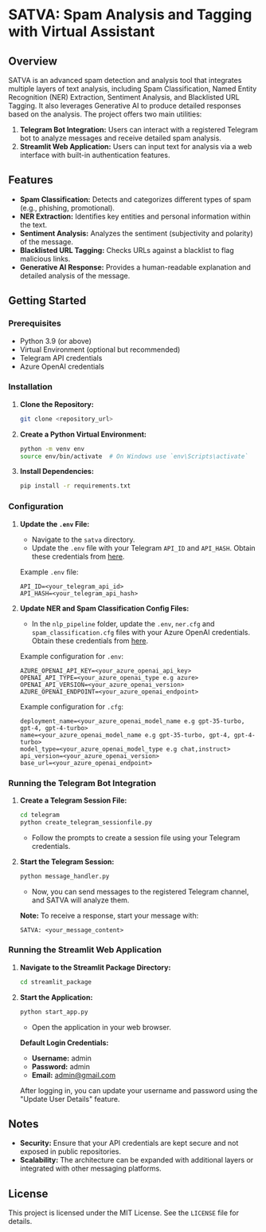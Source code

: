 # SATVA: Spam Analysis and Tagging with Virtual Assistant

## Overview

SATVA is an advanced spam detection and analysis tool that integrates multiple layers of text analysis, including Spam Classification, Named Entity Recognition (NER) Extraction, Sentiment Analysis, and Blacklisted URL Tagging. It also leverages Generative AI to produce detailed responses based on the analysis. The project offers two main utilities:

1. **Telegram Bot Integration:** Users can interact with a registered Telegram bot to analyze messages and receive detailed spam analysis.
2. **Streamlit Web Application:** Users can input text for analysis via a web interface with built-in authentication features.

## Features

- **Spam Classification:** Detects and categorizes different types of spam (e.g., phishing, promotional).
- **NER Extraction:** Identifies key entities and personal information within the text.
- **Sentiment Analysis:** Analyzes the sentiment (subjectivity and polarity) of the message.
- **Blacklisted URL Tagging:** Checks URLs against a blacklist to flag malicious links.
- **Generative AI Response:** Provides a human-readable explanation and detailed analysis of the message.

## Getting Started

### Prerequisites

- Python 3.9 (or above)
- Virtual Environment (optional but recommended)
- Telegram API credentials
- Azure OpenAI credentials

### Installation

1. **Clone the Repository:**
    ```bash
    git clone <repository_url>
    ```
2. **Create a Python Virtual Environment:**
    ```bash
    python -m venv env
    source env/bin/activate  # On Windows use `env\Scripts\activate`
    ```
3. **Install Dependencies:**
    ```bash
    pip install -r requirements.txt
    ```

### Configuration

1. **Update the `.env` File:**
   - Navigate to the `satva` directory.
   - Update the `.env` file with your Telegram `API_ID` and `API_HASH`. Obtain these credentials from [here](https://core.telegram.org/api/obtaining_api_id).

   Example `.env` file:
    ```env
    API_ID=<your_telegram_api_id>
    API_HASH=<your_telegram_api_hash>
    ```

2. **Update NER and Spam Classification Config Files:**
   - In the `nlp_pipeline` folder, update the `.env`, `ner.cfg` and `spam_classification.cfg` files with your Azure OpenAI credentials. Obtain these credentials from [here](https://learn.microsoft.com/en-us/azure/ai-services/openai/how-to/create-resource?pivots=web-portal).

   Example configuration for `.env`:
    ```env
    AZURE_OPENAI_API_KEY=<your_azure_openai_api_key>
    OPENAI_API_TYPE=<your_azure_openai_type e.g azure>
    OPENAI_API_VERSION=<your_azure_openai_version>
    AZURE_OPENAI_ENDPOINT=<your_azure_openai_endpoint>
    
    ```

   Example configuration for `.cfg`:
    ```env
    deployment_name=<your_azure_openai_model_name e.g gpt-35-turbo, gpt-4, gpt-4-turbo>
    name=<your_azure_openai_model_name e.g gpt-35-turbo, gpt-4, gpt-4-turbo>
    model_type=<your_azure_openai_model_type e.g chat,instruct>
    api_version=<your_azure_openai_version>
    base_url=<your_azure_openai_endpoint>
    
    ```

### Running the Telegram Bot Integration

1. **Create a Telegram Session File:**
    ```bash
    cd telegram
    python create_telegram_sessionfile.py
    ```
    - Follow the prompts to create a session file using your Telegram credentials.

2. **Start the Telegram Session:**
    ```bash
    python message_handler.py
    ```
    - Now, you can send messages to the registered Telegram channel, and SATVA will analyze them.

    **Note:** To receive a response, start your message with:
    ```
    SATVA: <your_message_content>
    ```

### Running the Streamlit Web Application

1. **Navigate to the Streamlit Package Directory:**
    ```bash
    cd streamlit_package
    ```

2. **Start the Application:**
    ```bash
    python start_app.py
    ```
    - Open the application in your web browser.

    **Default Login Credentials:**
    - **Username:** admin
    - **Password:** admin
    - **Email:** admin@gmail.com

    After logging in, you can update your username and password using the "Update User Details" feature.


## Notes

- **Security:** Ensure that your API credentials are kept secure and not exposed in public repositories.
- **Scalability:** The architecture can be expanded with additional layers or integrated with other messaging platforms.

## License

This project is licensed under the MIT License. See the `LICENSE` file for details.
